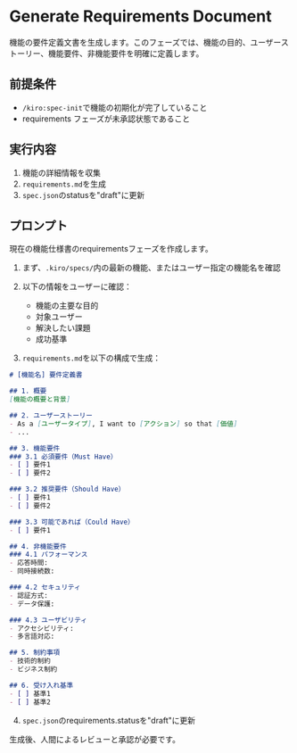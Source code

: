 # Generate Requirements Document

機能の要件定義文書を生成します。このフェーズでは、機能の目的、ユーザーストーリー、機能要件、非機能要件を明確に定義します。

## 前提条件
- `/kiro:spec-init`で機能の初期化が完了していること
- requirements フェーズが未承認状態であること

## 実行内容

1. 機能の詳細情報を収集
2. `requirements.md`を生成
3. `spec.json`のstatusを"draft"に更新

## プロンプト

現在の機能仕様書のrequirementsフェーズを作成します。

1. まず、`.kiro/specs/`内の最新の機能、またはユーザー指定の機能名を確認
2. 以下の情報をユーザーに確認：
   - 機能の主要な目的
   - 対象ユーザー
   - 解決したい課題
   - 成功基準

3. `requirements.md`を以下の構成で生成：

```markdown
# [機能名] 要件定義書

## 1. 概要
[機能の概要と背景]

## 2. ユーザーストーリー
- As a [ユーザータイプ], I want to [アクション] so that [価値]
- ...

## 3. 機能要件
### 3.1 必須要件（Must Have）
- [ ] 要件1
- [ ] 要件2

### 3.2 推奨要件（Should Have）
- [ ] 要件1
- [ ] 要件2

### 3.3 可能であれば（Could Have）
- [ ] 要件1

## 4. 非機能要件
### 4.1 パフォーマンス
- 応答時間: 
- 同時接続数: 

### 4.2 セキュリティ
- 認証方式: 
- データ保護: 

### 4.3 ユーザビリティ
- アクセシビリティ: 
- 多言語対応: 

## 5. 制約事項
- 技術的制約
- ビジネス制約

## 6. 受け入れ基準
- [ ] 基準1
- [ ] 基準2
```

4. `spec.json`のrequirements.statusを"draft"に更新

生成後、人間によるレビューと承認が必要です。